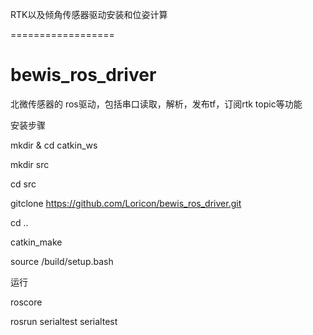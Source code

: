 RTK以及倾角传感器驱动安装和位姿计算

==================











# bewis_ros_driver
北微传感器的 ros驱动，包括串口读取，解析，发布tf，订阅rtk topic等功能

安装步骤

mkdir & cd catkin_ws

mkdir src

cd src

gitclone https://github.com/Loricon/bewis_ros_driver.git

cd ..

catkin_make

source /build/setup.bash


运行

roscore

rosrun serialtest serialtest
